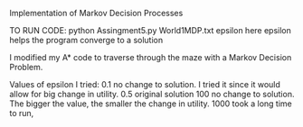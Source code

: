 Implementation of Markov Decision Processes

TO RUN CODE: python Assingment5.py World1MDP.txt epsilon
here epsilon helps the program converge to a solution

I modified my A* code to traverse through the maze with a Markov Decision Problem.

Values of epsilon I tried:
  0.1   no change to solution. I tried it since it would allow for big change in utility.
  0.5   original solution
  100   no change to solution. The bigger the value, the smaller the change in utility.
  1000  took a long time to run,
